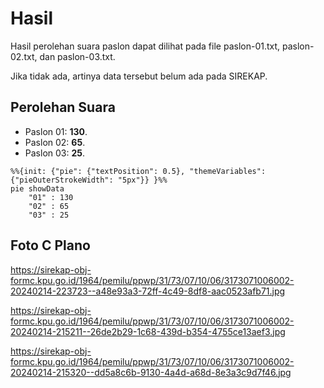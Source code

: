 # Hasil

Hasil perolehan suara paslon dapat dilihat pada file paslon-01.txt, paslon-02.txt, dan paslon-03.txt.

Jika tidak ada, artinya data tersebut belum ada pada SIREKAP.

## Perolehan Suara

 * Paslon 01: **130**.
 * Paslon 02: **65**.
 * Paslon 03: **25**.

```mermaid
%%{init: {"pie": {"textPosition": 0.5}, "themeVariables": {"pieOuterStrokeWidth": "5px"}} }%%
pie showData
    "01" : 130
    "02" : 65
    "03" : 25
```
## Foto C Plano

https://sirekap-obj-formc.kpu.go.id/1964/pemilu/ppwp/31/73/07/10/06/3173071006002-20240214-223723--a48e93a3-72ff-4c49-8df8-aac0523afb71.jpg

https://sirekap-obj-formc.kpu.go.id/1964/pemilu/ppwp/31/73/07/10/06/3173071006002-20240214-215211--26de2b29-1c68-439d-b354-4755ce13aef3.jpg

https://sirekap-obj-formc.kpu.go.id/1964/pemilu/ppwp/31/73/07/10/06/3173071006002-20240214-215320--dd5a8c6b-9130-4a4d-a68d-8e3a3c9d7f46.jpg
